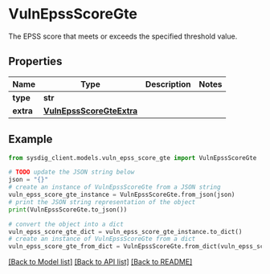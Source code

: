 # VulnEpssScoreGte

The EPSS score that meets or exceeds the specified threshold value.

## Properties

Name | Type | Description | Notes
------------ | ------------- | ------------- | -------------
**type** | **str** |  | 
**extra** | [**VulnEpssScoreGteExtra**](VulnEpssScoreGteExtra.md) |  | 

## Example

```python
from sysdig_client.models.vuln_epss_score_gte import VulnEpssScoreGte

# TODO update the JSON string below
json = "{}"
# create an instance of VulnEpssScoreGte from a JSON string
vuln_epss_score_gte_instance = VulnEpssScoreGte.from_json(json)
# print the JSON string representation of the object
print(VulnEpssScoreGte.to_json())

# convert the object into a dict
vuln_epss_score_gte_dict = vuln_epss_score_gte_instance.to_dict()
# create an instance of VulnEpssScoreGte from a dict
vuln_epss_score_gte_from_dict = VulnEpssScoreGte.from_dict(vuln_epss_score_gte_dict)
```
[[Back to Model list]](../README.md#documentation-for-models) [[Back to API list]](../README.md#documentation-for-api-endpoints) [[Back to README]](../README.md)


